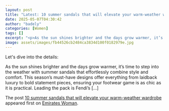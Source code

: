 ```yaml
---
layout: post
title: "Latest: 10 summer sandals that will elevate your warm-weather wardrobe"
date: 2025-05-07T04:30:42
author: "badely"
categories: [Women]
tags: []
excerpt: "<p>As the sun shines brighter and the days grow warmer, it’s time to step into the weather with summer sandals that effortlessly combine style and com"
image: assets/images/fb44526cb2484ca3834d100f0182979e.jpg
---
```


Let's dive into the details: <p>As the sun shines brighter and the days grow warmer, it’s time to step into the weather with summer sandals that effortlessly combine style and comfort. This season’s must-have designs offer everything from laidback luxury to bold statement pieces, ensuring your footwear game is as chic as it is practical. Leading the pack is Fendi’s [&#8230;]</p>
<p>The post <a href="https://emirateswoman.com/10-summer-sandals-warm-weather-wardrobe/" rel="nofollow">10 summer sandals that will elevate your warm-weather wardrobe</a> appeared first on <a href="https://emirateswoman.com" rel="nofollow">Emirates Woman</a>.</p>


